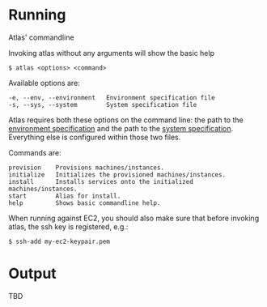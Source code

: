 # Running

Atlas' commandline 

Invoking atlas without any arguments will show the basic help

~~~~~~~~~~~~~~~~~~~~~~~~~~~~~~~
$ atlas <options> <command>
~~~~~~~~~~~~~~~~~~~~~~~~~~~~~~~

Available options are:

~~~~~~~~~~~~~~~~~~~~~~~~~~~~~~~
-e, --env, --environment   Environment specification file
-s, --sys, --system        System specification file
~~~~~~~~~~~~~~~~~~~~~~~~~~~~~~~

Atlas requires both these options on the command line: the path to the
[environment specification](#environment-specification) and the path to the
[system specification](#system-specification). Everything else is configured within those two files.

Commands are:

~~~~~~~~~~~~~~~~~~~~~~~~~~~~~~~
provision    Provisions machines/instances.
initialize   Initializes the provisioned machines/instances.
install      Installs services onto the initialized machines/instances.
start        Alias for install.
help         Shows basic commandline help.
~~~~~~~~~~~~~~~~~~~~~~~~~~~~~~~

When running against EC2, you should also make sure that before invoking atlas, the ssh key is
registered, e.g.:

~~~~~~~~~~~~~~~~~~~~~~~~~~~~~~~
$ ssh-add my-ec2-keypair.pem
~~~~~~~~~~~~~~~~~~~~~~~~~~~~~~~

# Output

TBD
